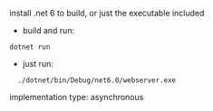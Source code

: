 install .net 6 to build, or just the executable included
- build and run:
```shell
dotnet run
```
- just run:
```shell
  ./dotnet/bin/Debug/net6.0/webserver.exe
```

implementation type: asynchronous
